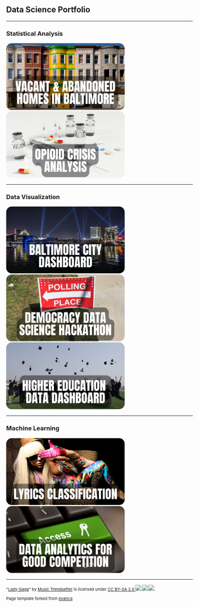## Data Science Portfolio

---

### Statistical Analysis 

<a target="_blank" href="https://rpubs.com/jspayd/vacant-homes-baltimore">
  <img src="images/1.png?raw=true" alt="Vacant & Abandoned Homes in Baltimore" width="320" height="180">
</a>

<a target="_blank" href="https://rpubs.com/jspayd/opioid-crisis">
  <img src="images/2.png?raw=true" alt="Opioid Crisis Analysis" width="320" height="180">
</a>

---

### Data Visualization

<a target="_blank" href="https://sites.google.com/view/jspayd-baltimore-city/home/baltimore-city-dashboard">
  <img src="images/4.png?raw=true" alt="Baltimore City Dashboard" width="320" height="180">
</a>

<a target="_blank" href="https://rpubs.com/jspayd/ddsh2022">
  <img src="images/3.png?raw=true" alt="Democracy Data Science Hackathon" width="320" height="180">
</a>

<a target="_blank" href="https://rpubs.com/jspayd/IPEDS">
  <img src="images/5.png?raw=true" alt="Higher Education Data Dashboard" width="320" height="180">
</a>

---

### Machine Learning

<a target="_blank" href="https://rpubs.com/jspayd/lyrics_classification">
  <img src="images/7.png?raw=true" alt="Lyrics Classification" width="320" height="180">
</a>


<a target="_blank" href="https://www.kaggle.com/jessspayd">
  <img src="images/6.png?raw=true" alt="Purdue School of Management Data Analytics for Good Case Competition" width="320" height="180">
</a>

---
<p class="attribution" style="font-size:11px">"<a target="_blank" rel="noopener noreferrer" href="https://www.flickr.com/photos/40261180@N06/3718792512">Lady Gaga</a>" by <a target="_blank" rel="noopener noreferrer" href="https://www.flickr.com/photos/40261180@N06">Music Trendsetter</a> is licensed under <a target="_blank" rel="noopener noreferrer" href="https://creativecommons.org/licenses/by-sa/2.0/?ref=openverse">CC BY-SA 2.0 <img src="https://mirrors.creativecommons.org/presskit/icons/cc.svg" style="height: 1em; margin-right: 0.125em; display: inline;"><img src="https://mirrors.creativecommons.org/presskit/icons/by.svg" style="height: 1em; margin-right: 0.125em; display: inline;"><img src="https://mirrors.creativecommons.org/presskit/icons/sa.svg" style="height: 1em; margin-right: 0.125em; display: inline;"></a>. </p>
<p style="font-size:11px">Page template forked from <a href="https://github.com/evanca/quick-portfolio">evanca</a></p>
<!-- Remove above link if you don't want to attibute -->
